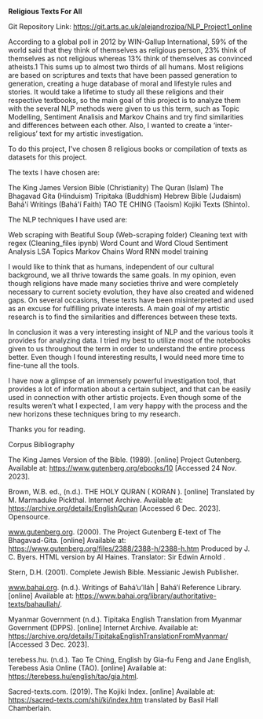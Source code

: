**Religious Texts For All**

Git Repository Link: https://git.arts.ac.uk/alejandrozipa/NLP_Project1_online


According to a global poll in 2012 by WIN-Gallup International, 59% of the world said that they think of themselves as religious person, 23% think of themselves as not religious whereas 13% think of themselves as convinced atheists.1 This sums up to almost two thirds of all humans. Most religions are based on scriptures and texts that have been passed generation to generation, creating a huge database of moral and lifestyle rules and stories. It would take a lifetime to study all these religions and their respective textbooks, so the main goal of this project is to analyze them with the several NLP methods were given to us this term, such as Topic Modelling, Sentiment Analisis and Markov Chains and try find similarities and differences between each other. Also, I wanted to create a ‘inter-religious’ text for my artistic investigation.

 To do this project, I've chosen 8 religious books or compilation of texts as datasets for this project.

 The texts I have chosen are:
  
 The King James Version Bible (Christianity)
 The Quran (Islam)
 The Bhagavad Gita (Hinduism)
 Tripitaka (Buddhism)
 Hebrew Bible (Judaism)
 Bahá'í Writings (Bahá'í Faith)
 TAO TE CHING (Taoism)
 Kojiki Texts (Shinto).

 The NLP techniques I have used are:

 Web scraping with Beatiful Soup (Web-scraping folder)
 Cleaning text with regex (Cleaning_files ipynb)
 Word Count and Word Cloud 
 Sentiment Analysis
 LSA Topics
 Markov Chains
 Word RNN model training

 I would like to think that as humans, independent of our cultural background, we all thrive towards the same goals. In my opinion, even though religions have made many societies thrive and were completely necessary to current society evolution, they have also created and widened gaps. On several occasions, these texts have been misinterpreted and used as an excuse for fulfilling private interests.  A main goal of my artistic research is to find the similarities and differences between these texts.

 In conclusion it was a very interesting insight of NLP and the various tools it provides for analyzing data. I tried my best to utilize most of the notebooks given to us throughout the term in order to understand the entire process better. Even though I found interesting results, I would need more time to fine-tune all the tools.  

I have now a glimpse of an immensely powerful investigation tool, that provides a lot of information about a certain subject, and that can be easily used in connection with other artistic projects. Even though some of the results weren’t what I expected, I am very happy with the process and the new horizons these techniques bring to my research. 

 Thanks you for reading.





Corpus Bibliography

The King James Version of the Bible. (1989). [online] Project Gutenberg. Available at: https://www.gutenberg.org/ebooks/10 [Accessed 24 Nov. 2023]. 

Brown, W.B. ed., (n.d.). THE HOLY QURAN ( KORAN ). [online] Translated by M. Marmaduke Pickthal. Internet Archive. Available at: https://archive.org/details/EnglishQuran [Accessed 6 Dec. 2023]. Opensource. 

www.gutenberg.org. (2000). The Project Gutenberg E-text of The Bhagavad-Gita. [online] Available at: https://www.gutenberg.org/files/2388/2388-h/2388-h.htm Produced by J. C. Byers. HTML version by Al Haines. Translator: Sir Edwin Arnold . 


Stern, D.H. (2001). Complete Jewish Bible. Messianic Jewish Publisher. 

www.bahai.org. (n.d.). Writings of Bahá’u’lláh | Bahá’í Reference Library. [online] Available at: https://www.bahai.org/library/authoritative-texts/bahaullah/. 

 
Myanmar Government (n.d.). Tipitaka English Translation from Myanmar Government (DPPS). [online] Internet Archive. Available at: https://archive.org/details/TipitakaEnglishTranslationFromMyanmar/ [Accessed 3 Dec. 2023]. 

terebess.hu. (n.d.). Tao Te Ching, English by Gia-fu Feng and Jane English, Terebess Asia Online (TAO). [online] Available at: https://terebess.hu/english/tao/gia.html. 

Sacred-texts.com. (2019). The Kojiki Index. [online] Available at: https://sacred-texts.com/shi/kj/index.htm translated by Basil Hall Chamberlain. 

 
